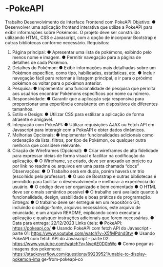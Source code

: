 # -PokeAPI
Trabalho
Desenvolvimento de Interface Frontend com PokeAPI
Objetivo:
● Desenvolver uma aplicação frontend interativa que utilize a PokeAPI para exibir
informações sobre Pokémons. O projeto deve ser construído utilizando HTML, CSS
e Javascript, com a opção de incorporar Bootstrap e outras bibliotecas conforme
necessário.
Requisitos:
1. Página principal:
● Apresentar uma lista de pokémons, exibindo pelo menos nome e imagem.
● Permitir navegação para a página de detalhes de cada Pokémon.
2. Detalhes do Pokémon:
● Exibir informações mais detalhadas sobre um Pokémon específico, como
tipo, habilidades, estatísticas, etc.
● Incluir navegação fácil para retornar à listagem principal, e ir para o próximo
pokémon ou voltar para o pokémon anterior.
3. Pesquisa:
● Implementar uma funcionalidade de pesquisa que permita aos usuários
encontrar Pokémons específicos por nome ou número.
4. Responsividade:
● Garantir que a aplicação seja responsiva para proporcionar uma experiência
consistente em dispositivos de diferentes tamanhos.
5. Estilo e Design:
● Utilizar CSS para estilizar a aplicação de forma atraente e amigável.
6. Integração com PokeAPI:
● Utilizar requisições AJAX ou Fetch API em Javascript para interagir com a
PokeAPI e obter dados dinâmicos.
7. Melhorias Opcionais:
● Implementar funcionalidades adicionais como ordenação da lista, filtros, por
tipo de Pokémon, ou qualquer outra melhoria que considere relevante.
8. Criação de Wireframes (Opcional):
● Criar wireframes de alta fidelidade para expressar ideias de forma visual e
facilitar na codificação da aplicação.
● O Wireframe, se criado, deve ser anexado ao projeto ou por link no readme
ou arquivos em uma pasta chamada “docs”
Observações:
● O Trabalho será em dupla, porém haverá um trio (escolhido pelo professor).
● O uso de Bootstrap e outras bibliotecas é permitido para facilitar o desenvolvimento
e melhorar a experiência do usuário.
● O código deve ser organizado e bem comentado
● O HTML deve ser o mais semântico possível
● O trabalho será avaliado quanto à funcionalidade, design, usabilidade e boas
práticas de programação.
Entrega:
● O trabalho deve ser entregue em um repositório Git, incluindo o código-fonte,
arquivos necessários, este arquivo de enunciado, e um arquivo README,
explicando como executar a aplicação e quaisquer instruções adicionais que forem
necessárias.
● Data para entrega: 22/12/2023
Links úteis:
● PokeAPI: https://pokeapi.co/
● Usando PokeAPI com fetch API do Javascript - parte 01:
https://www.youtube.com/watch?v=X5fMPdnd3tw
● Usando PokeAPI com fetch API do Javascript - parte 02:
https://www.youtube.com/watch?v=NveAE0D0bWo
● Como pegar as imagens dos pokemons:
https://stackoverflow.com/questions/69239521/unable-to-display-pokemon-ima
ge-from-pokeapi-co
